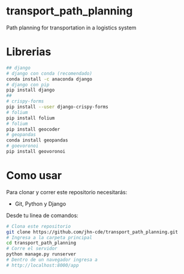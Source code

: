 # transport_path_planning
Path planning for transportation in a logistics system

# Librerias
```bash
## django
# django con conda (recomendado)
conda install -c anaconda django
# django con pip
pip install django
##
# crispy-forms
pip install --user django-crispy-forms
# folium
pip install folium
# folium
pip install geocoder
# geopandas
conda install geopandas
# goevoronoi
pip install geovoronoi
```

# Como usar
Para clonar y correr este repositorio necesitarás: <br>
- Git, Python y Django<br>

Desde tu linea de comandos:<br>
```bash
# Clona este repositorio
git clone https://github.com/jhn-cde/transport_path_planning.git
# Ingresa a la carpeta principal
cd transport_path_planning
# Corre el servidor
python manage.py runserver
# Dentro de un navegador ingresa a 
# http://localhost:8000/app
```

